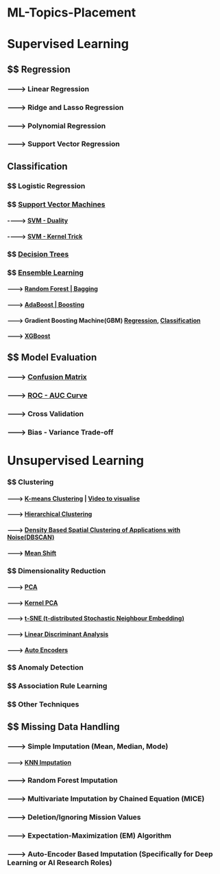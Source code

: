 # ML-Topics-Placement

# Supervised Learning
## $$ Regression
### ---> Linear Regression
### ---> Ridge and Lasso Regression
### ---> Polynomial Regression
### ---> Support Vector Regression

## Classification
### $$ Logistic Regression
### $$ [Support Vector Machines](https://medium.com/@kushaldps1996/a-complete-guide-to-support-vector-machines-svms-501e71aec19e)
#### ----> [SVM - Duality](https://youtu.be/6-ntMIaJpm0?si=MSeQdyZOzGhY3K86)
#### ----> [SVM - Kernel Trick](https://youtu.be/OKFMZQyDROI?si=rh6HRvj6212jRXUQ)

### $$ [Decision Trees](https://medium.com/@MrBam44/decision-trees-91f61a42c724)

### $$ [Ensemble Learning](https://medium.com/@sumbatilinda/ensemble-learning-in-machine-learning-bagging-boosting-and-stacking-a00c6bae971f)
#### ---> [Random Forest | Bagging](https://medium.com/@harshdeepsingh_35448/understanding-random-forests-aa0ccecdbbbb)
#### ---> [AdaBoost | Boosting](https://medium.com/@curryrowan/adaboost-explained-92408a6713da)
#### ---> Gradient Boosting Machine(GBM) [Regression](https://medium.com/analytics-vidhya/introduction-to-the-gradient-boosting-algorithm-c25c653f826b), [Classification](https://www.digitalocean.com/community/tutorials/gradient-boosting-for-classification)
#### ---> [XGBoost](https://medium.com/@prathameshsonawane/xgboost-how-does-this-work-e1cae7c5b6cb)



## $$ Model Evaluation
### ---> [Confusion Matrix](https://medium.com/@nikitamalviya/confusion-matrix-870739a1ec31)
### ---> [ROC - AUC Curve](https://medium.com/@msong507/understanding-the-roc-auc-curve-cc204f0b3441)
### ---> Cross Validation
### ---> Bias - Variance Trade-off


# Unsupervised Learning
### $$ Clustering
#### ---> [K-means Clustering](https://medium.com/@dishantkharkar9/k-means-clustering-algorithm-ce4fbcac8fb0) | [Video to visualise](https://www.youtube.com/watch?v=R2e3Ls9H_fc)
#### ---> [Hierarchical Clustering](https://medium.com/@sachinsoni600517/mastering-hierarchical-clustering-from-basic-to-advanced-5e770260bf93)
#### ---> [Density Based Spatial Clustering of Applications with Noise(DBSCAN)](https://elutins.medium.com/dbscan-what-is-it-when-to-use-it-how-to-use-it-8bd506293818)
#### ---> [Mean Shift](https://medium.com/@kendigo.0416/understanding-patterns-with-mean-shift-clustering-in-medical-image-analysis-b3c91d1a9dae)

### $$ Dimensionality Reduction
#### ---> [PCA](https://medium.com/@aptrishu/understanding-principle-component-analysis-e32be0253ef0)
#### ---> [Kernel PCA](https://medium.com/@khwabkalra1/unleashing-the-power-of-kernel-pca-bce7f4d2923d)
#### ---> [t-SNE (t-distributed Stochastic Neighbour Embedding)](https://medium.com/@sachinsoni600517/mastering-t-sne-t-distributed-stochastic-neighbor-embedding-0e365ee898ea)
#### ---> [Linear Discriminant Analysis](https://medium.com/@gajendra.k.s/linear-discriminant-analysis-lda-8b8d0c163e08)
#### ---> [Auto Encoders](https://medium.com/game-of-bits/what-are-autoencoders-in-deep-learning-ba802298bc70)
### $$ Anomaly Detection
### $$ Association Rule Learning
### $$ Other Techniques


## $$ Missing Data Handling
### ---> Simple Imputation (Mean, Median, Mode)
#### ---> [KNN Imputation]([https://www.analyticsvidhya.com/blog/2020/07/knnimputer-a-robust-way-to-impute-missing-values-using-scikit-learn/](https://medium.com/@kyawsawhtoon/a-guide-to-knn-imputation-95e2dc496e))
### ---> Random Forest Imputation
### ---> Multivariate Imputation by Chained Equation (MICE)
### ---> Deletion/Ignoring Mission Values
### ---> Expectation-Maximization (EM) Algorithm
### ---> Auto-Encoder Based Imputation (Specifically for Deep Learning or AI Research Roles)

